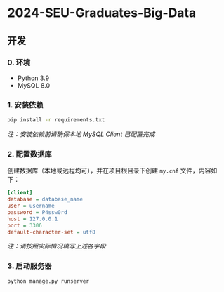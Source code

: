 # 2024-SEU-Graduates-Big-Data

## 开发

### 0. 环境

- Python 3.9
- MySQL 8.0

### 1. 安装依赖

```bash
pip install -r requirements.txt
```

_注：安装依赖前请确保本地 MySQL Client 已配置完成_

### 2. 配置数据库

创建数据库（本地或远程均可），并在项目根目录下创建 `my.cnf` 文件，内容如下：

```ini
[client]
database = database_name
user = username
password = P4ssw0rd
host = 127.0.0.1
port = 3306
default-character-set = utf8
```

_注：请按照实际情况填写上述各字段_

### 3. 启动服务器

```bash
python manage.py runserver
```
